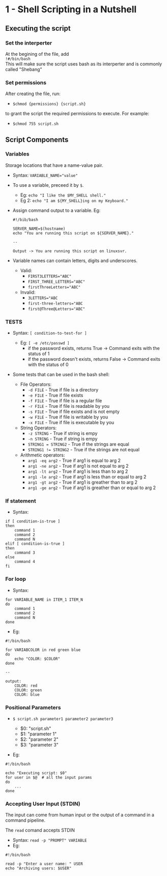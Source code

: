 # 1 - Shell Scripting in a Nutshell

## Executing the script

### Set the interperter
At the begining of the file, add  
`!#/bin/bash`  
This will make sure the script uses bash as its interperter and is commonly called "Shebang"


### Set permissions
After creating the file, run:  
- `$chmod {permissions} {script.sh}`  

to grant the script the required permissions to execute. For example:  
- `$chmod 755 script.sh`  

## Script Components

### Variables
Storage locations that have a name-value pair.
- Syntax: `VARIABLE_NAME="value"`
- To use a variable, preceed it by `$`.
    - Eg: `echo "I like the $MY_SHELL shell."`
    - Eg 2: `echo "I am ${MY_SHELL}ing on my Keyboard."`
- Assign command output to a variable. Eg:

    ```
    #!/bib/bash

    SERVER_NAME=$(hostname)
    echo "You are running this script on ${SERVER_NAME}."
    
    --

    Output -> You are running this script on linuxsvr.
    ```
 
- Variable names can contain letters, digits and underscores.
    - Valid:
        - `FIRST3LETTERS="ABC"`
        - `FIRST_THREE_LETTERS="ABC"`
        - `firstThreeLetters="ABC"`
    - Invalid:
        - `3LETTERS="ABC`
        - `first-three-letters="ABC`
        - `first@Three@Letters="ABC"`

### TESTS

- Syntax: `[ condition-to-test-for ]`
    - Eg: `[ -e /etc/passwd ]`
        - if the password exists, returns True -> Command exits with the status of 1
        - if the password doesn't exists, returns False -> Command exits with the status of 0

- Some tests that can be used in the bash shell:
    - File Operators:
        - `-d FILE` - True if file is a directory
        - `-e FILE` - True if file exists
        - `-f FILE` - True if file is a regular file
        - `-r FILE` - True if file is readable by you
        - `-s FILE` - True if file exists and is not empty
        - `-w FILE` - True if file is writable by you
        - `-x FILE` - True if file is executable by you
    - String Operators:
        - `-z STRING` - True if string is empy
        - `-n STRING` - True if string is empy
        - `STRING1 = STRING2` - True if the strings are equal
        - `STRING1 != STRING2` - True if the strings are not equal
    - Arithmetic operators:
        - `arg1 -eq arg2` - True if arg1 is equal to arg 2
        - `arg1 -ne arg2` - True if arg1 is not equal to arg 2
        - `arg1 -lt arg2` - True if arg1 is less than to arg 2
        - `arg1 -le arg2` - True if arg1 is less than or equal to arg 2
        - `arg1 -gt arg2` - True if arg1 is greather than to arg 2
        - `arg1 -ge arg2` - True if arg1 is greather than or equal to arg 2

### If statement

- Syntax:  
```
if [ condition-is-true ]
then
    command 1
    command 2
    command N
elif [ condition-is-true ]
then 
    command 3
else
    command 4
fi
```

### For loop

- Syntax:  
```
for VARIABLE_NAME in ITEM_1 ITEM_N
do
    command 1
    command 2
    command N
done
```

- Eg:  

```
#!/bin/bash

for VARIABCOLOR in red green blue
do
    echo "COLOR: $COLOR"
done

--

output:
    COLOR: red
    COLOR: green
    COLOR: blue
```

### Positional Parameters

- `$ script.sh parameter1 parameter2 parameter3`

    - $0: "script.sh"
    - $1: "parameter 1"
    - $2: "parameter 2"
    - $3: "parameter 3"

- Eg:
```
#!/bin/bash

echo "Executing script: $0"
for user in $@  # all the input params
do
    ...
done
```

### Accepting User Input (STDIN)

The input can come from human input or the output of a command in a command pipeline.

The `read` comand accepts STDIN
- Syntax: `read -p "PROMPT" VARIABLE`
- Eg:

```
#!/bin/bash

read -p "Enter a user name: " USER
echo "Archiving users: $USER"
```